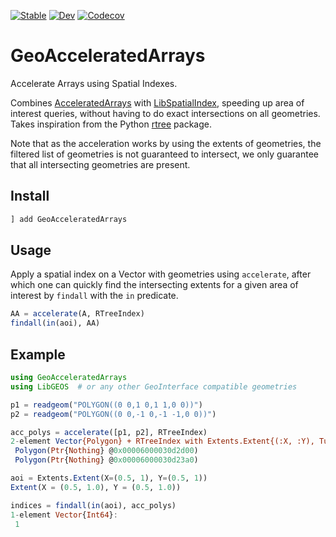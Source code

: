 
[![Stable](https://img.shields.io/badge/docs-stable-blue.svg)](https://evetion.github.io/GeoAcceleratedArrays.jl/stable)
[![Dev](https://img.shields.io/badge/docs-dev-blue.svg)](https://evetion.github.io/GeoAcceleratedArrays.jl/dev)
[![Codecov](https://codecov.io/gh/evetion/GeoAcceleratedArrays.jl/branch/master/graph/badge.svg)](https://codecov.io/gh/evetion/GeoAcceleratedArrays.jl)

# GeoAcceleratedArrays
Accelerate Arrays using Spatial Indexes.

Combines [AcceleratedArrays](https://github.com/andyferris/AcceleratedArrays.jl) with [LibSpatialIndex](https://github.com/JuliaGeo/LibSpatialIndex.jl), speeding up area of interest queries, without having to do exact intersections on all geometries.
Takes inspiration from the Python [rtree](https://github.com/Toblerity/rtree) package.

Note that as the acceleration works by using the extents of geometries, the filtered list of geometries is not guaranteed to intersect, we only guarantee that all intersecting geometries are present.

## Install
```julia
] add GeoAcceleratedArrays
```

## Usage
Apply a spatial index on a Vector with geometries using `accelerate`, after which one can quickly find the intersecting extents for a given area of interest by `findall` with the `in` predicate.
```julia
AA = accelerate(A, RTreeIndex)
findall(in(aoi), AA)
```

## Example
```julia
using GeoAcceleratedArrays
using LibGEOS  # or any other GeoInterface compatible geometries

p1 = readgeom("POLYGON((0 0,1 0,1 1,0 0))")
p2 = readgeom("POLYGON((0 0,-1 0,-1 -1,0 0))")

acc_polys = accelerate([p1, p2], RTreeIndex)
2-element Vector{Polygon} + RTreeIndex with Extents.Extent{(:X, :Y), Tuple{Tuple{Float64, Float64}, Tuple{Float64, Float64}}}((X = (-1.0, 1.0), Y = (-1.0, 1.0))):
 Polygon(Ptr{Nothing} @0x00006000030d2d00)
 Polygon(Ptr{Nothing} @0x00006000030d23a0)

aoi = Extents.Extent(X=(0.5, 1), Y=(0.5, 1))
Extent(X = (0.5, 1.0), Y = (0.5, 1.0))

indices = findall(in(aoi), acc_polys)
1-element Vector{Int64}:
 1
```
